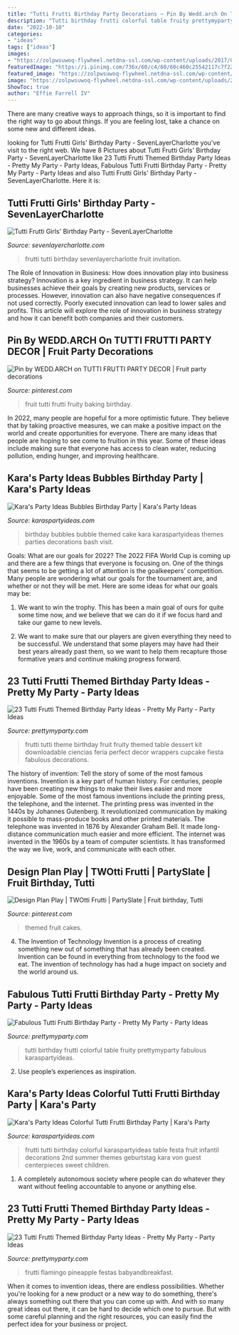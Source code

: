 ```yaml
---
title: "Tutti Frutti Birthday Party Decorations ~ Pin By Wedd.arch On Tutti Frutti Party Decor"
description: "Tutti birthday frutti colorful table fruity prettymyparty fabulous karaspartyideas"
date: "2022-10-10"
categories:
- "ideas"
tags: ["ideas"]
images:
- "https://zolpwsuwoq-flywheel.netdna-ssl.com/wp-content/uploads/2017/08/tutti-frutti-party-table-2.jpg"
featuredImage: "https://i.pinimg.com/736x/60/c4/60/60c460c25542117c7f227f8d53c949f4.jpg"
featured_image: "https://zolpwsuwoq-flywheel.netdna-ssl.com/wp-content/uploads/2017/08/tutti-frutti-party-table-2.jpg"
image: "https://zolpwsuwoq-flywheel.netdna-ssl.com/wp-content/uploads/2017/08/tutti-frutti-party-table-2.jpg"
ShowToc: true
author: "Effie Farrell IV"
---
```



There are many creative ways to approach things, so it is important to find the right way to go about things. If you are feeling lost, take a chance on some new and different ideas.

	

		
looking for Tutti Frutti Girls&#039; Birthday Party - SevenLayerCharlotte you've visit to the right web. We have 8 Pictures about Tutti Frutti Girls&#039; Birthday Party - SevenLayerCharlotte like 23 Tutti Frutti Themed Birthday Party Ideas - Pretty My Party - Party Ideas, Fabulous Tutti Frutti Birthday Party - Pretty My Party - Party Ideas and also Tutti Frutti Girls&#039; Birthday Party - SevenLayerCharlotte. Here it is:
		
    
## Tutti Frutti Girls&#039; Birthday Party - SevenLayerCharlotte

<img loading=lazy src="http://sevenlayercharlotte.com/wp-content/uploads/2018/03/IMG_2860-667x1000.jpg" onerror="this.onerror=null;this.src='https://tse2.mm.bing.net/th?id=OIP.v2Jn9kNI2GA6Fhx3_hHINwHaLG&amp;pid=15.1';" alt="Tutti Frutti Girls&#039; Birthday Party - SevenLayerCharlotte">

_Source: sevenlayercharlotte.com_

>frutti tutti birthday sevenlayercharlotte fruit invitation. 

	

The Role of Innovation in Business: How does innovation play into business strategy?
Innovation is a key ingredient in business strategy. It can help businesses achieve their goals by creating new products, services or processes. However, innovation can also have negative consequences if not used correctly. Poorly executed innovation can lead to lower sales and profits. This article will explore the role of innovation in business strategy and how it can benefit both companies and their customers.

    
## Pin By WEDD.ARCH On TUTTI FRUTTI PARTY DECOR | Fruit Party Decorations

<img loading=lazy src="https://i.pinimg.com/originals/4e/be/70/4ebe70330cc860910c595bb5caf005be.jpg" onerror="this.onerror=null;this.src='https://tse4.mm.bing.net/th?id=OIP.PKVEhS5B-5cZd1Kz15mTLgHaHa&amp;pid=15.1';" alt="Pin by WEDD.ARCH on TUTTI FRUTTI PARTY DECOR | Fruit party decorations">

_Source: pinterest.com_

>fruit tutti frutti fruity baking birthday. 

	

In 2022, many people are hopeful for a more optimistic future. They believe that by taking proactive measures, we can make a positive impact on the world and create opportunities for everyone. There are many ideas that people are hoping to see come to fruition in this year. Some of these ideas include making sure that everyone has access to clean water, reducing pollution, ending hunger, and improving healthcare.

    
## Kara&#039;s Party Ideas Bubbles Birthday Party | Kara&#039;s Party Ideas

<img loading=lazy src="http://karaspartyideas.com/wp-content/uploads/2018/06/Bubbles-Birthday-Party-via-Karas-Party-Ideas-KarasPartyIdeas.com4_.jpg" onerror="this.onerror=null;this.src='https://tse1.mm.bing.net/th?id=OIP.zN9tHa9IDckJEXMqCHrGswHaJ3&amp;pid=15.1';" alt="Kara&#039;s Party Ideas Bubbles Birthday Party | Kara&#039;s Party Ideas">

_Source: karaspartyideas.com_

>birthday bubbles bubble themed cake kara karaspartyideas themes parties decorations bash visit. 

	

Goals: What are our goals for 2022?
The 2022 FIFA World Cup is coming up and there are a few things that everyone is focusing on. One of the things that seems to be getting a lot of attention is the goalkeepers’ competition. Many people are wondering what our goals for the tournament are, and whether or not they will be met. Here are some ideas for what our goals may be: 
1) We want to win the trophy. This has been a main goal of ours for quite some time now, and we believe that we can do it if we focus hard and take our game to new levels. 

2) We want to make sure that our players are given everything they need to be successful. We understand that some players may have had their best years already past them, so we want to help them recapture those formative years and continue making progress forward.

    
## 23 Tutti Frutti Themed Birthday Party Ideas - Pretty My Party - Party Ideas

<img loading=lazy src="https://zolpwsuwoq-flywheel.netdna-ssl.com/wp-content/uploads/2017/08/tutti-frutti-dessert-table-2.jpg" onerror="this.onerror=null;this.src='https://tse1.mm.bing.net/th?id=OIP.8qg5jxhFBZ8zT7BCbz8N8AHaJQ&amp;pid=15.1';" alt="23 Tutti Frutti Themed Birthday Party Ideas - Pretty My Party - Party Ideas">

_Source: prettymyparty.com_

>frutti tutti theme birthday fruit fruity themed table dessert kit downloadable ciencias feria perfect decor wrappers cupcake fiesta fabulous decorations. 

	

The history of invention: Tell the story of some of the most famous inventions.
Invention is a key part of human history. For centuries, people have been creating new things to make their lives easier and more enjoyable. Some of the most famous inventions include the printing press, the telephone, and the internet.
The printing press was invented in the 1440s by Johannes Gutenberg. It revolutionized communication by making it possible to mass-produce books and other printed materials. The telephone was invented in 1876 by Alexander Graham Bell. It made long-distance communication much easier and more efficient. The internet was invented in the 1960s by a team of computer scientists. It has transformed the way we live, work, and communicate with each other.

    
## Design Plan Play | TWOtti Frutti | PartySlate | Fruit Birthday, Tutti

<img loading=lazy src="https://i.pinimg.com/736x/60/c4/60/60c460c25542117c7f227f8d53c949f4.jpg" onerror="this.onerror=null;this.src='https://tse2.mm.bing.net/th?id=OIP.L1thviBOV32gWBFvIs0ysAHaLF&amp;pid=15.1';" alt="Design Plan Play | TWOtti Frutti | PartySlate | Fruit birthday, Tutti">

_Source: pinterest.com_

>themed fruit cakes. 

	

4. The Invention of Technology
Invention is a process of creating something new out of something that has already been created. Invention can be found in everything from technology to the food we eat. The invention of technology has had a huge impact on society and the world around us.

    
## Fabulous Tutti Frutti Birthday Party - Pretty My Party - Party Ideas

<img loading=lazy src="https://zolpwsuwoq-flywheel.netdna-ssl.com/wp-content/uploads/2017/08/tutti-frutti-party-table-2.jpg" onerror="this.onerror=null;this.src='https://tse4.mm.bing.net/th?id=OIP.OEfQNKCmhJnhBQqidfnzTgHaLH&amp;pid=15.1';" alt="Fabulous Tutti Frutti Birthday Party - Pretty My Party - Party Ideas">

_Source: prettymyparty.com_

>tutti birthday frutti colorful table fruity prettymyparty fabulous karaspartyideas. 

	

2. Use people’s experiences as inspiration.

    
## Kara&#039;s Party Ideas Colorful Tutti Frutti Birthday Party | Kara&#039;s Party

<img loading=lazy src="http://karaspartyideas.com/wp-content/uploads/2017/05/Colorful-Tutti-Frutti-Birthday-Party-via-Karas-Party-Ideas-KarasPartyIdeas.com10.jpeg" onerror="this.onerror=null;this.src='https://tse4.mm.bing.net/th?id=OIP.iEKor35aVzmg5TandeiHgQHaK4&amp;pid=15.1';" alt="Kara&#039;s Party Ideas Colorful Tutti Frutti Birthday Party | Kara&#039;s Party">

_Source: karaspartyideas.com_

>frutti tutti birthday colorful karaspartyideas table festa fruit infantil decorations 2nd summer themes geburtstag kara von guest centerpieces sweet children. 

	

1. A completely autonomous society where people can do whatever they want without feeling accountable to anyone or anything else. 

    
## 23 Tutti Frutti Themed Birthday Party Ideas - Pretty My Party - Party Ideas

<img loading=lazy src="https://zolpwsuwoq-flywheel.netdna-ssl.com/wp-content/uploads/2017/08/Tutti-Frutti-Birthday-Cake.jpg" onerror="this.onerror=null;this.src='https://tse2.mm.bing.net/th?id=OIP.Hp2Mxyi-KhGMrPLBuW3bwgHaLH&amp;pid=15.1';" alt="23 Tutti Frutti Themed Birthday Party Ideas - Pretty My Party - Party Ideas">

_Source: prettymyparty.com_

>frutti flamingo pineapple festas babyandbreakfast. 

	

When it comes to invention ideas, there are endless possibilities. Whether you're looking for a new product or a new way to do something, there's always something out there that you can come up with. And with so many great ideas out there, it can be hard to decide which one to pursue. But with some careful planning and the right resources, you can easily find the perfect idea for your business or project.


